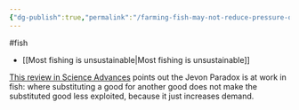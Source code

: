 ```yaml
---
{"dg-publish":true,"permalink":"/farming-fish-may-not-reduce-pressure-on-wild-fish/","created":"2025-10-23T17:42:47.555+01:00","updated":"2025-10-23T18:06:08.726+01:00"}
---
```


#fish 

- [[Most fishing is unsustainable\|Most fishing is unsustainable]]

[This review in Science Advances](https://www.science.org/doi/10.1126/sciadv.ado3269) points out the Jevon Paradox is at work in fish: where substituting a good for another good does not make the substituted good less exploited, because it just increases demand.